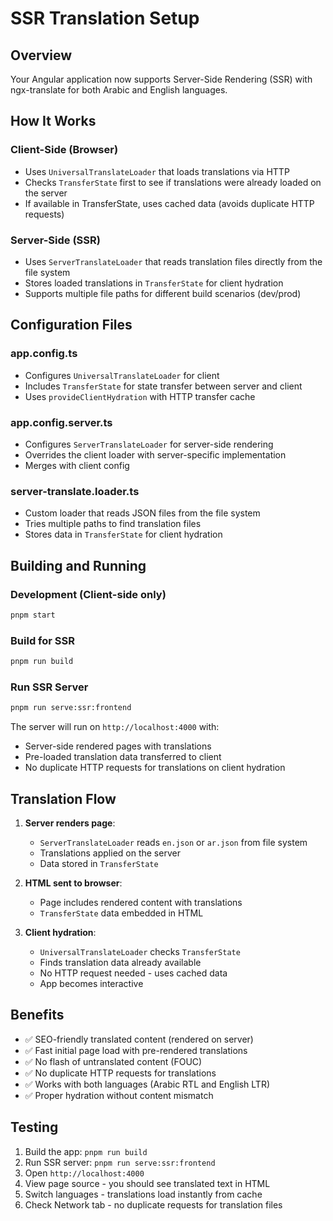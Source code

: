 # SSR Translation Setup

## Overview

Your Angular application now supports Server-Side Rendering (SSR) with ngx-translate for both Arabic and English languages.

## How It Works

### Client-Side (Browser)

- Uses `UniversalTranslateLoader` that loads translations via HTTP
- Checks `TransferState` first to see if translations were already loaded on the server
- If available in TransferState, uses cached data (avoids duplicate HTTP requests)

### Server-Side (SSR)

- Uses `ServerTranslateLoader` that reads translation files directly from the file system
- Stores loaded translations in `TransferState` for client hydration
- Supports multiple file paths for different build scenarios (dev/prod)

## Configuration Files

### app.config.ts

- Configures `UniversalTranslateLoader` for client
- Includes `TransferState` for state transfer between server and client
- Uses `provideClientHydration` with HTTP transfer cache

### app.config.server.ts

- Configures `ServerTranslateLoader` for server-side rendering
- Overrides the client loader with server-specific implementation
- Merges with client config

### server-translate.loader.ts

- Custom loader that reads JSON files from the file system
- Tries multiple paths to find translation files
- Stores data in `TransferState` for client hydration

## Building and Running

### Development (Client-side only)

```bash
pnpm start
```

### Build for SSR

```bash
pnpm run build
```

### Run SSR Server

```bash
pnpm run serve:ssr:frontend
```

The server will run on `http://localhost:4000` with:

- Server-side rendered pages with translations
- Pre-loaded translation data transferred to client
- No duplicate HTTP requests for translations on client hydration

## Translation Flow

1. **Server renders page**:

   - `ServerTranslateLoader` reads `en.json` or `ar.json` from file system
   - Translations applied on the server
   - Data stored in `TransferState`

2. **HTML sent to browser**:

   - Page includes rendered content with translations
   - `TransferState` data embedded in HTML

3. **Client hydration**:
   - `UniversalTranslateLoader` checks `TransferState`
   - Finds translation data already available
   - No HTTP request needed - uses cached data
   - App becomes interactive

## Benefits

- ✅ SEO-friendly translated content (rendered on server)
- ✅ Fast initial page load with pre-rendered translations
- ✅ No flash of untranslated content (FOUC)
- ✅ No duplicate HTTP requests for translations
- ✅ Works with both languages (Arabic RTL and English LTR)
- ✅ Proper hydration without content mismatch

## Testing

1. Build the app: `pnpm run build`
2. Run SSR server: `pnpm run serve:ssr:frontend`
3. Open `http://localhost:4000`
4. View page source - you should see translated text in HTML
5. Switch languages - translations load instantly from cache
6. Check Network tab - no duplicate requests for translation files
